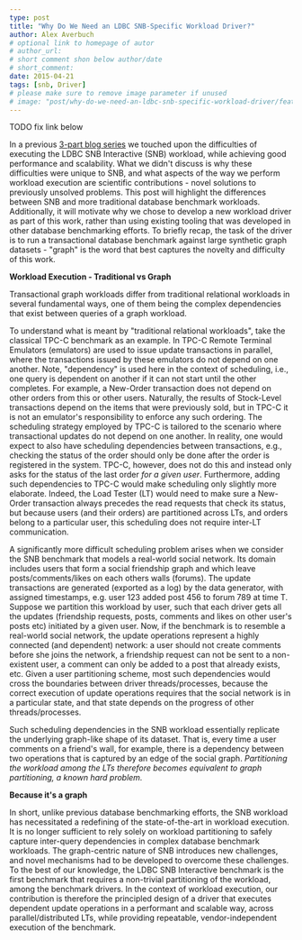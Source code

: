 ```yaml
---
type: post
title: "Why Do We Need an LDBC SNB-Specific Workload Driver?"
author: Alex Averbuch
# optional link to homepage of autor
# author_url: 
# short comment shon below author/date
# short_comment:
date: 2015-04-21
tags: [snb, Driver]
# please make sure to remove image parameter if unused
# image: "post/why-do-we-need-an-ldbc-snb-specific-workload-driver/featured.png" 
---
```


TODO fix link below

In a previous [3-part blog series](http://ldbcouncil.org/blog/tags/driver) we touched upon the difficulties of executing the LDBC SNB
Interactive (SNB) workload, while achieving good performance and
scalability. What we didn't discuss is why these difficulties were
unique to SNB, and what aspects of the way we perform workload execution
are scientific contributions - novel solutions to previously unsolved
problems. This post will highlight the differences between SNB and more
traditional database benchmark workloads. Additionally, it will motivate
why we chose to develop a new workload driver as part of this work,
rather than using existing tooling that was developed in other database
benchmarking efforts. To briefly recap, the task of the driver is to run
a transactional database benchmark against large synthetic graph
datasets - "graph" is the word that best captures the novelty and
difficulty of this work.

**Workload Execution - Traditional vs Graph**

Transactional graph workloads differ from traditional relational
workloads in several fundamental ways, one of them being the complex
dependencies that exist between queries of a graph workload.

To understand what is meant by "traditional relational workloads", take
the classical TPC-C benchmark as an example. In TPC-C Remote Terminal
Emulators (emulators) are used to issue update transactions in parallel,
where the transactions issued by these emulators do not depend on one
another. Note, "dependency" is used here in the context of scheduling,
i.e., one query is dependent on another if it can not start until the
other completes. For example, a New-Order transaction does not depend on
other orders from this or other users. Naturally, the results of
Stock-Level transactions depend on the items that were previously sold,
but in TPC-C it is not an emulator's responsibility to enforce any such
ordering. The scheduling strategy employed by TPC-C is tailored to the
scenario where transactional updates do not depend on one another. In
reality, one would expect to also have scheduling dependencies between
transactions, e.g., checking the status of the order should only be done
after the order is registered in the system.  TPC-C, however, does not
do this and instead only asks for the status of the last order _for a
given user_. Furthermore, adding such dependencies to TPC-C would make
scheduling only slightly more elaborate. Indeed, the Load Tester (LT)
would need to make sure a New-Order transaction always precedes the read
requests that check its status, but because users (and their orders) are
partitioned across LTs, and orders belong to a particular user, this
scheduling does not require inter-LT communication.

A significantly more difficult scheduling problem arises when we
consider the SNB benchmark that models a real-world social network. Its
domain includes users that form a social friendship graph and which
leave posts/comments/likes on each others walls (forums). The update
transactions are generated (exported as a log) by the data generator,
with assigned timestamps, e.g. user 123 added post 456 to forum 789 at
time T. Suppose we partition this workload by user, such that each
driver gets all the updates (friendship requests, posts, comments and
likes on other user's posts etc) initiated by a given user. Now, if the
benchmark is to resemble a real-world social network, the update
operations represent a highly connected (and dependent) network: a user
should not create comments before she joins the network, a friendship
request can not be sent to a non-existent user, a comment can only be
added to a post that already exists, etc. Given a user partitioning
scheme, most such dependencies would cross the boundaries between driver
threads/processes, because the correct execution of update operations
requires that the social network is in a particular state, and that
state depends on the progress of other threads/processes.

Such scheduling dependencies in the SNB workload essentially replicate
the underlying graph-like shape of its dataset. That is, every time a
user comments on a friend's wall, for example, there is a dependency
between two operations that is captured by an edge of the social
graph. _Partitioning the workload among the LTs therefore becomes
equivalent to graph partitioning, a known hard problem._

 

**Because it's a graph**

In short, unlike previous database benchmarking efforts, the SNB
workload has necessitated a redefining of the state-of-the-art in
workload execution. It is no longer sufficient to rely solely on
workload partitioning to safely capture inter-query dependencies in
complex database benchmark workloads. The graph-centric nature of SNB
introduces new challenges, and novel mechanisms had to be developed to
overcome these challenges. To the best of our knowledge, the LDBC SNB
Interactive benchmark is the first benchmark that requires a non-trivial
partitioning of the workload, among the benchmark drivers. In the
context of workload execution, our contribution is therefore the
principled design of a driver that executes dependent update operations
in a performant and scalable way, across parallel/distributed LTs, while
providing repeatable, vendor-independent execution of the benchmark.
